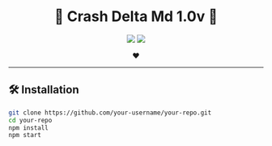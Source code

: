 <h1 align="center">🌟 Crash Delta Md 1.0v 🌟</h1>

<p align="center">
  <img src="https://img.shields.io/badge/Build-Passing-brightgreen?style=flat-square" />
  <img src="https://img.shields.io/badge/License-MIT-blue?style=flat-square" />
</p>

<p align="center">
  <strong> ❤️</strong>
</p>

---

## 🛠️ Installation

```bash
git clone https://github.com/your-username/your-repo.git
cd your-repo
npm install
npm start
